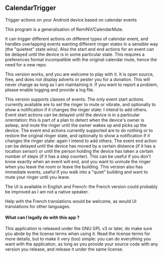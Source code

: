 CalendarTrigger
---------------

Trigger actions on your Android device based on calendar events

This program is a generalisation of RemiNV/CalendarMute.

It can trigger different actions on different types of calendar event, and handles overlapping events wanting different ringer states in a sensible way (the "quietest" state wins). Also the start and end actions for an event can be delayed until the device is in some particular state. This requires a preferences format incompatible with the original calendar mute, hence the need for a new repo.

This version works, and you are welcome to play with it. It is open source, free, and does not display adverts or pester you for a donation. This will never change as long as I am maintaining it. If you want to report a problem, please enable logging and provide a log file.

This version supports classes of events. The only event start actions currently available are to set the ringer to mute or vibrate, and optionally to show a notification if it changes the ringer state: I intend to add others. Event start actions can be delayed until the device is in a particular orientation: this is
part of a plan to detect when the device's owner is asleep, and mute the ringer
until the owner wakes up and picks up the device. The event end actions currently supported are to do nothing or to restore the original ringer state, and optionally to show a notification if it changes the ringer state: again I intend to add others. The event end action can be delayed until the device has moved by a certain distance (if it has a location sensor) or until the person holding the device has taken a certain number of steps (if it has a step counter). This can be useful if you don't know exactly when an event will end, and you want to unmute the ringer when you leave the room or leave the building.
This version also has immediate events, useful if you walk into a "quiet" building and want to mute your ringer until you leave.

The UI is available in English and French: the French version could probably be improved as I am not a native speaker.

Help with the French translations would be welcome, as would UI translations for other languages.

#### What can I legally do with this app ?
This application is released under the GNU GPL v3 or later, do make sure you abide by the license terms when using it.
Read the license terms for more details, but to make it very (too) simple: you can do everything you want with the application, as long as you provide your source code with any version you release, and 
release it under the same license.

